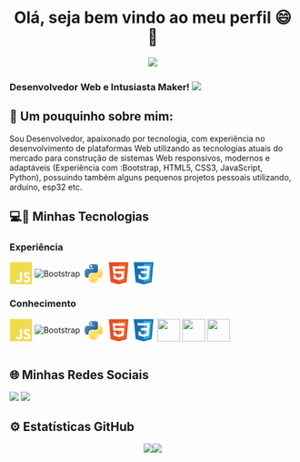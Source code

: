 <h1 align="center">Olá, seja bem vindo ao meu perfil 😄👋</h1>

<p align="center">
  <img src="https://readme-typing-svg.herokuapp.com?duration=6000&color=AC080C&background=FFFFFF00&center=true&vCenter=true&lines=Desenvolvedor+Web;Foco+na+Experi%C3%AAncia+UI%2FUX;Sempre+aprendendo+coisas+novas">
</p>

### Desenvolvedor Web e Intusiasta Maker! <img src="https://media.giphy.com/media/hvRJCLFzcasrR4ia7z/giphy.gif" width="28">

## 👨 Um pouquinho sobre mim:
<div>
  <p>
    Sou Desenvolvedor, apaixonado por tecnologia, com experiência no desenvolvimento de plataformas 
    Web utilizando as tecnologias atuais do mercado para construção de sistemas Web responsivos, 
    modernos e adaptáveis (Experiência com :Bootstrap, HTML5, CSS3, JavaScript, Python), 
    possuindo também alguns pequenos projetos pessoais utilizando, arduino, esp32 etc.
  </p>
</div>

## 💻🚀 Minhas Tecnologias  
  
<div style="display: inline_block">
  <div>
    <h3>Experiência</h3>
    <img align="center" alt="JavaScript" height="40" width="40" src="https://raw.githubusercontent.com/devicons/devicon/master/icons/javascript/javascript-plain.svg"/>
    <img align="center" alt="Bootstrap" height="40" width="40" src="https://cdn.jsdelivr.net/gh/devicons/devicon/icons/bootstrap/bootstrap-plain-wordmark.svg" />  
    <img align="center" alt="Python" height="40" width="40" src="https://raw.githubusercontent.com/devicons/devicon/master/icons/python/python-original.svg"/>
    <img align="center" alt="HTML" height="40" width="40" src="https://raw.githubusercontent.com/devicons/devicon/master/icons/html5/html5-original.svg"/>
    <img align="center" alt="CSS" height="40" width="40" src="https://raw.githubusercontent.com/devicons/devicon/master/icons/css3/css3-original.svg"/>
  </div>
    <div>
    <h3>Conhecimento</h3>
    <img align="center" alt="JavaScript" height="40" width="40" src="https://raw.githubusercontent.com/devicons/devicon/master/icons/javascript/javascript-plain.svg"/>
    <img align="center" alt="Bootstrap" height="40" width="40" src="https://cdn.jsdelivr.net/gh/devicons/devicon/icons/bootstrap/bootstrap-plain-wordmark.svg" />  
    <img align="center" alt="Python" height="40" width="40" src="https://raw.githubusercontent.com/devicons/devicon/master/icons/python/python-original.svg"/>
    <img align="center" alt="HTML" height="40" width="40" src="https://raw.githubusercontent.com/devicons/devicon/master/icons/html5/html5-original.svg"/>
    <img align="center" alt="CSS" height="40" width="40" src="https://raw.githubusercontent.com/devicons/devicon/master/icons/css3/css3-original.svg"/>
    <img align="center" alt"React" height="40" width="40" src="https://cdn.jsdelivr.net/gh/devicons/devicon/icons/react/react-original-wordmark.svg"/>
    <img align="center" alt"Django" height="40" width="40" src="https://cdn.jsdelivr.net/gh/devicons/devicon/icons/django/django-plain-wordmark.svg"/>
    <img align="center" alt"PHP" height="40" width="40" src="https://cdn.jsdelivr.net/gh/devicons/devicon/icons/php/php-plain.svg"/>

  </div>
  
</div><br>


## 🌐 Minhas Redes Sociais
  
<div> 
  <a href="https://www.instagram.com/devfabricioviana/" target="_blank"><img src="https://img.shields.io/badge/-Instagram-%23E4405F?style=for-the-badge&logo=instagram&logoColor=white" target="_blank"></a>
  <a href="https://www.linkedin.com/in/fabriciosviana" target="_blank"><img src="https://img.shields.io/badge/-LinkedIn-%230077B5?style=for-the-badge&logo=linkedin&logoColor=white" target="_blank"></a> 
</div>

## ⚙️ Estatísticas GitHub

<div align="center">
  <a href="https://github.com/FabriciosViana">
  <img height="170em" src="https://github-readme-stats.vercel.app/api/top-langs/?username=FabriciosViana&layout=&langs_count=7&theme=white"/><img height="170em" src="https://github-readme-stats.vercel.app/api?username=FabriciosViana&show_icons=true&theme=white&include_all_commits=true&count_private=true"/>
</div>
  



